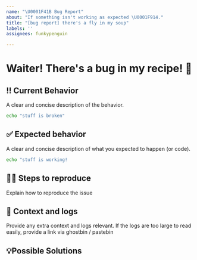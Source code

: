 ```yaml
---
name: "\U0001F41B Bug Report"
about: "If something isn't working as expected \U0001F914."
title: "[bug report] there's a fly in my soup"
labels: ''
assignees: funkypenguin

---
```


# Waiter! There's a bug in my recipe! 🐛

##  ‼️ Current Behavior
A clear and concise description of the behavior.

```bash
echo "stuff is broken"
```

## ✅ Expected behavior
A clear and concise description of what you expected to happen (or code).

```bash
echo "stuff is working!
```

## 👯‍♂️ Steps to reproduce

Explain how to reproduce the issue

## 📖 Context and logs

Provide any extra context and logs relevant. If the logs are too large to read easily, provide a link via ghostbin / pastebin

## 💡Possible Solutions 
<!--- Only if you have suggestions on a fix for the bug -->
